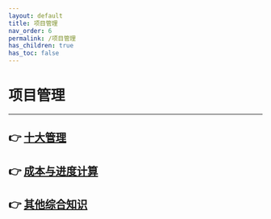 ```yaml
---
layout: default
title: 项目管理
nav_order: 6
permalink: /项目管理
has_children: true
has_toc: false
---
```


# 项目管理


------

## 👉 [十大管理](./项目管理/十大管理)

## 👉 [成本与进度计算](./项目管理/成本与进度计算)

## 👉 [其他综合知识](./项目管理/其他综合知识)